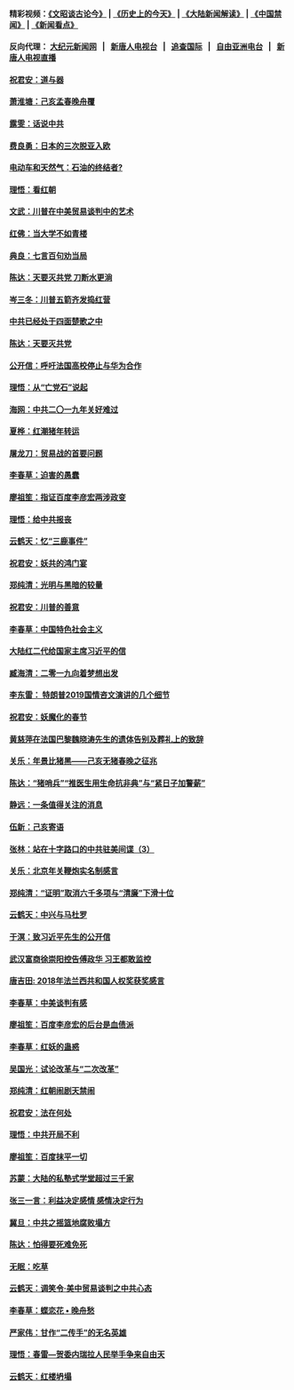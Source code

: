 #### 精彩视频：[《文昭谈古论今》](http://107.191.53.159/wenzhao) | [《历史上的今天》](http://107.191.53.159/today-in-history) | [《大陆新闻解读》](http://107.191.53.159/ntdtv-comedy) | [《中国禁闻》](http://107.191.53.159/ntdtv-news) | [《新闻看点》](http://107.191.53.159/news-insight) 

 #### 反向代理： [大纪元新闻网](http://107.191.53.159:10080/) &nbsp;&nbsp;|&nbsp;&nbsp; [新唐人电视台](http://107.191.53.159:8000/) &nbsp;&nbsp;|&nbsp;&nbsp; [追查国际](http://107.191.53.159:10010/) &nbsp;&nbsp;|&nbsp;&nbsp; [自由亚洲电台](http://107.191.53.159:9800/) &nbsp;&nbsp;|&nbsp;&nbsp; [新唐人电视直播](http://107.191.53.159/) 

#### [祝君安：道与器](../pages/nsc993/n11050653.md?t=02171439) 

#### [萧淮塘：己亥孟春晚舟覆](../pages/nsc993/n11050615.md?t=02171439) 

#### [露雯：话说中共](../pages/nsc993/n11050549.md?t=02171439) 

#### [费良勇：日本的三次脱亚入欧](../pages/nsc993/n11050067.md?t=02171439) 

#### [电动车和天然气：石油的终结者?](../pages/nsc993/n11047401.md?t=02171439) 

#### [理悟：看红朝](../pages/nsc993/n11047368.md?t=02171439) 

#### [文武：川普在中美贸易谈判中的艺术](../pages/nsc993/n11047216.md?t=02171439) 

#### [红佛：当大学不如青楼](../pages/nsc993/n11046910.md?t=02171439) 

#### [典良：七言百句劝当局](../pages/nsc993/n11046467.md?t=02171439) 

#### [陈达：天要灭共党 刀断水更淌](../pages/nsc993/n11045758.md?t=02171439) 

#### [岑三冬：川普五箭齐发捣红营](../pages/nsc993/n11045729.md?t=02171439) 

#### [中共已经处于四面楚歌之中](../pages/nsc993/n11044959.md?t=02171439) 

#### [陈达：天要灭共党](../pages/nsc993/n11043924.md?t=02171439) 

#### [公开信：呼吁法国高校停止与华为合作](../pages/nsc993/n11042967.md?t=02171439) 

#### [理悟：从“亡党石”说起](../pages/nsc993/n11042524.md?t=02171439) 

#### [海网：中共二〇一九年关好难过](../pages/nsc993/n11041415.md?t=02171439) 

#### [夏桦：红潮猪年转运](../pages/nsc993/n11041337.md?t=02171439) 

#### [屠龙刀：贸易战的首要问题](../pages/nsc993/n11040283.md?t=02171439) 

#### [李春草：迫害的愚蠢](../pages/nsc993/n11036601.md?t=02171439) 

#### [廖祖笙：指证百度李彦宏两涉政变](../pages/nsc993/n11036579.md?t=02171439) 

#### [理悟：给中共报丧](../pages/nsc993/n11036501.md?t=02171439) 

#### [云鹤天：忆“三鹿事件”](../pages/nsc993/n11036466.md?t=02171439) 

#### [祝君安：妖共的鸿门宴](../pages/nsc993/n11035387.md?t=02171439) 

#### [郑纯清：光明与黑暗的较量](../pages/nsc993/n11035337.md?t=02171439) 

#### [祝君安：川普的善意](../pages/nsc993/n11032077.md?t=02171439) 

#### [李春草：中国特色社会主义](../pages/nsc993/n11032132.md?t=02171439) 

#### [大陆红二代给国家主席习近平的信](../pages/nsc993/n11031995.md?t=02171439) 

#### [臧海清：二零一九向着梦想出发](../pages/nsc993/n11031959.md?t=02171439) 

#### [李东雷： 特朗普2019国情咨文演讲的几个细节](../pages/nsc993/n11031943.md?t=02171439) 

#### [祝君安：妖魔化的春节](../pages/nsc993/n11031747.md?t=02171439) 

#### [黄慈萍在法国巴黎魏晓涛先生的遗体告别及葬礼上的致辞](../pages/nsc993/n11031419.md?t=02171439) 

#### [关乐：年景比猪黑——己亥无猪春晚之征兆](../pages/nsc993/n11031494.md?t=02171439) 

#### [陈达：“猪哨兵”“推医生用生命抗非典”与“紧日子加警薪”](../pages/nsc993/n11027746.md?t=02171439) 

#### [静远：一条值得关注的消息](../pages/nsc993/n11024470.md?t=02171439) 

#### [伍新：己亥寄语](../pages/nsc993/n11024543.md?t=02171439) 

#### [张林：站在十字路口的中共驻美间谍（3）](../pages/nsc993/n11023043.md?t=02171439) 

#### [关乐：北京年关鞭炮实名制感言](../pages/nsc993/n11022630.md?t=02171439) 

#### [郑纯清：“证明”取消六千多项与“清廉”下滑十位](../pages/nsc993/n11022638.md?t=02171439) 

#### [云鹤天：中兴与马杜罗](../pages/nsc993/n11022620.md?t=02171439) 

#### [于溟：致习近平先生的公开信](../pages/nsc993/n11022593.md?t=02171439) 

#### [武汉富商徐崇阳控告傅政华 习王都敢监控](../pages/nsc993/n11022212.md?t=02171439) 

#### [唐吉田: 2018年法兰西共和国人权奖获奖感言](../pages/nsc993/n11021537.md?t=02171439) 

#### [李春草：中美谈判有感](../pages/nsc993/n11019776.md?t=02171439) 

#### [廖祖笙：百度李彦宏的后台是血债派](../pages/nsc993/n11019767.md?t=02171439) 

#### [李春草：红妖的蛊惑](../pages/nsc993/n11017095.md?t=02171439) 

#### [吴国光：试论改革与“二次改革”](../pages/nsc993/n11017055.md?t=02171439) 

#### [郑纯清：红朝闹剧天禁闹](../pages/nsc993/n11017030.md?t=02171439) 

#### [祝君安：法在何处](../pages/nsc993/n11017021.md?t=02171439) 

#### [理悟：中共开局不利](../pages/nsc993/n11016938.md?t=02171439) 

#### [廖祖笙：百度抹平一切](../pages/nsc993/n11014925.md?t=02171439) 

#### [苏蒙：大陆的私塾式学堂超过三千家](../pages/nsc993/n11014334.md?t=02171439) 

#### [张三一言：利益决定感情 感情决定行为](../pages/nsc993/n11012463.md?t=02171439) 

#### [冀旦：中共之摇篮地腐败塌方](../pages/nsc993/n11009533.md?t=02171439) 

#### [陈达：怕得要死难免死](../pages/nsc993/n11009520.md?t=02171439) 

#### [无眠：吃草](../pages/nsc993/n11007940.md?t=02171439) 

#### [云鹤天：调笑令‧美中贸易谈判之中共心态](../pages/nsc993/n11007670.md?t=02171439) 

#### [李春草：蝶恋花  •  晚舟愁](../pages/nsc993/n11006605.md?t=02171439) 

#### [严家伟：甘作“二传手”的无名英雄](../pages/nsc993/n11005340.md?t=02171439) 

#### [理悟：春雷—贺委内瑞拉人民举手争来自由天](../pages/nsc993/n11005334.md?t=02171439) 

#### [云鹤天：红楼坍塌](../pages/nsc993/n11005318.md?t=02171439) 

